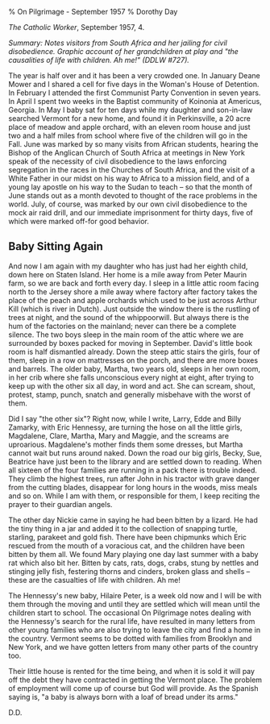 % On Pilgrimage - September 1957
% Dorothy Day

*The Catholic Worker*, September 1957, 4.

*Summary: Notes visitors from South Africa and her jailing for civil
disobedience. Graphic account of her grandchildren at play and "the
causalities of life with children. Ah me!" (DDLW \#727).*

The year is half over and it has been a very crowded one. In January
Deane Mower and I shared a cell for five days in the Woman's House of
Detention. In February I attended the first Communist Party Convention
in seven years. In April I spent two weeks in the Baptist community of
Koinonia at Americus, Georgia. In May I baby sat for ten days while my
daughter and son-in-law searched Vermont for a new home, and found it in
Perkinsville, a 20 acre place of meadow and apple orchard, with an
eleven room house and just two and a half miles from school where five
of the children will go in the Fall. June was marked by so many visits
from African students, hearing the Bishop of the Anglican Church of
South Africa at meetings in New York speak of the necessity of civil
disobedience to the laws enforcing segregation in the races in the
Churches of South Africa, and the visit of a White Father in our midst
on his way to Africa to a mission field, and of a young lay apostle on
his way to the Sudan to teach – so that the month of June stands out as
a month devoted to thought of the race problems in the world. July, of
course, was marked by our own civil disobedience to the mock air raid
drill, and our immediate imprisonment for thirty days, five of which
were marked off-for good behavior.

Baby Sitting Again
------------------

And now I am again with my daughter who has just had her eighth child,
down here on Staten Island. Her home is a mile away from Peter Maurin
farm, so we are back and forth every day. I sleep in a little attic room
facing north to the Jersey shore a mile away where factory after factory
takes the place of the peach and apple orchards which used to be just
across Arthur Kill (which is river in Dutch). Just outside the window
there is the rustling of trees at night, and the sound of the
whippoorwill. But always there is the hum of the factories on the
mainland; never can there be a complete silence. The two boys sleep in
the main room of the attic where we are surrounded by boxes packed for
moving in September. David's little book room is half dismantled
already. Down the steep attic stairs the girls, four of them, sleep in a
row on mattresses on the porch, and there are more boxes and barrels.
The older baby, Martha, two years old, sleeps in her own room, in her
crib where she falls unconscious every night at eight, after trying to
keep up with the other six all day, in word and act. She can scream,
shout, protest, stamp, punch, snatch and generally misbehave with the
worst of them.

Did I say "the other six"? Right now, while I write, Larry, Edde and
Billy Zamarky, with Eric Hennessy, are turning the hose on all the
little girls, Magdalene, Clare, Martha, Mary and Maggie, and the screams
are uproarious. Magdalene's mother finds them some dresses, but Martha
cannot wait but runs around naked. Down the road our big girls, Becky,
Sue, Beatrice have just been to the library and are settled down to
reading. When all sixteen of the four families are running in a pack
there is trouble indeed. They climb the highest trees, run after John in
his tractor with grave danger from the cutting blades, disappear for
long hours in the woods, miss meals and so on. While I am with them, or
responsible for them, I keep reciting the prayer to their guardian
angels.

The other day Nickie came in saying he had been bitten by a lizard. He
had the tiny thing in a jar and added it to the collection of snapping
turtle, starling, parakeet and gold fish. There have been chipmunks
which Eric rescued from the mouth of a voracious cat, and the children
have been bitten by them all. We found Mary playing one day last summer
with a baby rat which also bit her. Bitten by cats, rats, dogs, crabs,
stung by nettles and stinging jelly fish, festering thorns and cinders,
broken glass and shells – these are the casualties of life with
children. Ah me!

The Hennessy's new baby, Hilaire Peter, is a week old now and I will be
with them through the moving and until they are settled which will mean
until the children start to school. The occasional On Pilgrimage notes
dealing with the Hennessy's search for the rural life, have resulted in
many letters from other young families who are also trying to leave the
city and find a home in the country. Vermont seems to be dotted with
families from Brooklyn and New York, and we have gotten letters from
many other parts of the country too.

Their little house is rented for the time being, and when it is sold it
will pay off the debt they have contracted in getting the Vermont place.
The problem of employment will come up of course but God will provide.
As the Spanish saying is, "a baby is always born with a loaf of bread
under its arms."

D.D.

